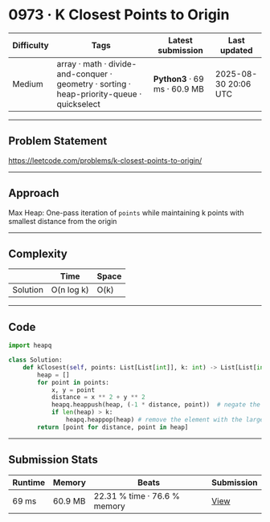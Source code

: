 # 0973 · K Closest Points to Origin

| Difficulty | Tags | Latest submission | Last updated |
| --- | --- | --- | --- |
| Medium | array · math · divide-and-conquer · geometry · sorting · heap-priority-queue · quickselect | **Python3** · 69 ms · 60.9 MB | 2025-08-30 20:06 UTC |

---

## Problem Statement
https://leetcode.com/problems/k-closest-points-to-origin/

---

## Approach
Max Heap: One-pass iteration of `points` while maintaining k points with smallest distance from the origin

---

## Complexity
| | Time | Space |
|---|---|---|
| Solution | O(n log k) | O(k) |

---

## Code

```python
import heapq

class Solution:
    def kClosest(self, points: List[List[int]], k: int) -> List[List[int]]:
        heap = []
        for point in points:
            x, y = point
            distance = x ** 2 + y ** 2
            heapq.heappush(heap, (-1 * distance, point))  # negate the distance (i.e., priority) since Python's heapq is min heap by default (maintaining smallest K requires max heap instead)
            if len(heap) > k:
                heapq.heappop(heap) # remove the element with the largest distance
        return [point for distance, point in heap]
```

---

## Submission Stats
| Runtime | Memory | Beats | Submission |
| --- | --- | --- | --- |
| 69 ms | 60.9 MB | 22.31 % time · 76.6 % memory | [View](https://leetcode.com/problems/k-closest-points-to-origin/submissions/1754006088/) |
